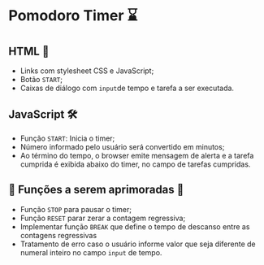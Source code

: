 # Pomodoro Timer :hourglass:

## HTML :bookmark_tabs:

- Links com stylesheet CSS e JavaScript;
- Botão `START`;
- Caixas de diálogo com `input`de tempo e tarefa a ser executada.

## JavaScript :hammer_and_wrench:

- Função `START`: Inicia o timer;
- Número informado pelo usuário será convertido em minutos;
- Ao término do tempo, o browser emite mensagem de alerta e a tarefa cumprida é exibida abaixo do timer, no campo de tarefas cumpridas.

## :construction: Funções a serem aprimoradas :construction:

- Função `STOP` para pausar o timer;
- Função `RESET` parar zerar a contagem regressiva;
- Implementar função `BREAK` que define o tempo de descanso entre as contagens regressivas
- Tratamento de erro caso o usuário informe valor que seja diferente de numeral inteiro no campo `input` de tempo.